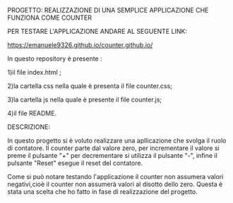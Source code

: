 PROGETTO: REALIZZAZIONE DI UNA SEMPLICE APPLICAZIONE CHE FUNZIONA COME COUNTER

PER TESTARE L'APPLICAZIONE ANDARE AL SEGUENTE LINK:

https://emanuele9326.github.io/counter.github.io/


In questo repository è presente :

1)il file index.html ;

2)la cartella css nella quale è presenta il file counter.css;

3)la cartella js nella quale è presente il file counter.js;

4)il file README.


DESCRIZIONE:

In questo progetto si è voluto realizzare una apllicazione che svolga il ruolo di contatore.
Il counter parte dal valore zero, per incrementare il valore si preme il pulsante "+" per decrementare si utilizza il pulsante "-", infine il pulsante "Reset" esegue il reset del contatore.

Come si può notare testando l'applicazione il counter non assumera valori negativi,cioè il counter non assumerà valori al disotto dello zero.  Questa è stata una scelta  che ho fatto in fase di realizzazione del progetto.


